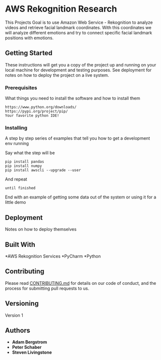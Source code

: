 # AWS Rekognition Research

This Projects Goal is to use Amazon Web Service - Rekognition to analyze videos and retrieve facial landmark coordinates. With this coordinates we will analyze different emotions and try to connect specific facial landmark positions with emotions.

## Getting Started

These instructions will get you a copy of the project up and running on your local machine for development and testing purposes. See deployment for notes on how to deploy the project on a live system.

### Prerequisites

What things you need to install the software and how to install them

```
https://www.python.org/downloads/
https://pypi.org/project/pip/
Your favorite python IDE!
```

### Installing

A step by step series of examples that tell you how to get a development env running

Say what the step will be

```
pip install pandas
pip install numpy
pip install awscli --upgrade --user
```

And repeat

```
until finished
```

End with an example of getting some data out of the system or using it for a little demo


## Deployment

Notes on how to deploy themselves

## Built With
*AWS Rekognition Services
*PyCharm
*Python

## Contributing

Please read [CONTRIBUTING.md](https://gist.github.com/PurpleBooth/b24679402957c63ec426) for details on our code of conduct, and the process for submitting pull requests to us.

## Versioning

Version 1

## Authors

* **Adam Bergstrom**
* **Peter Schaber**
* **Steven Livingstone** 
